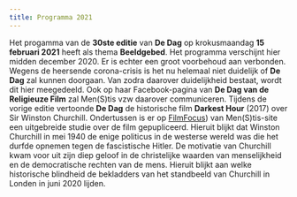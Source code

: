 ```yaml
---
title: Programma 2021
---
```


Het progamma van de **30ste editie** van **De Dag** op krokusmaandag **15 februari 2021** heeft als thema **Beeldgebed**. Het programma verschijnt hier midden december 2020. Er is echter een groot voorbehoud aan verbonden. Wegens de heersende corona-crisis is het nu helemaal niet duidelijk of **De Dag** zal kunnen doorgaan. Van zodra daarover duidelijkheid bestaat, wordt dit hier meegedeeld. Ook op haar Facebook-pagina van **De Dag van de Religieuze Film** zal Men(S)tis vzw daarover communiceren. Tijdens de vorige editie vertoonde **De Dag** de historische film **Darkest Hour** (2017) over Sir Winston Churchill. Ondertussen is er op [FilmFocus](http://www.menstis.be/film-focus/darkesthour/)) van Men(S)tis-site een uitgebreide studie over de film gepupliceerd. Hieruit blijkt dat Winston Churchill in mei 1940 de enige politicus in de westerse wereld was die het durfde opnemen tegen de fascistische Hitler. De motivatie van Churchill kwam voor uit zijn diep geloof in de christelijke waarden van menselijkheid en de democratische rechten van de mens. Hieruit blijkt aan welke historische blindheid de bekladders van het standbeeld van Churchill in Londen in juni 2020 lijden. 



